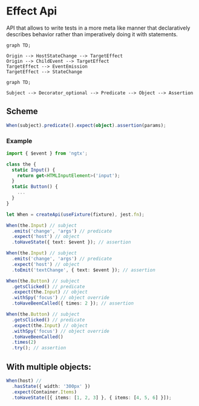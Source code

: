 # Effect Api

API that allows to write tests in a more meta like manner that declaratively describes behavior rather than imperatively doing it with statements.

```mermaid
graph TD;

Origin --> HostStateChange --> TargetEffect
Origin --> ChildEvent --> TargetEffect
TargetEffect --> EventEmission
TargetEffect --> StateChange
```

```mermaid
graph TD;

Subject --> Decorator_optional --> Predicate --> Object --> Assertion
```

## Scheme

```ts
When(subject).predicate().expect(object).assertion(params);
```

### Example

```ts
import { $event } from 'ngtx';

class the {
  static Input() {
    return get<HTMLInputElement>('input');
  }
  static Button() {
    ...
  }
}

let When = createApi(useFixture(fixture), jest.fn);

When(the.Input) // subject
  .emits('change', 'args') // predicate
  .expect('host') // object
  .toHaveState({ text: $event }); // assertion

When(the.Input) // subject
  .emits('change', 'args') // predicate
  .expect('host') // object
  .toEmit('textChange', { text: $event }); // assertion

When(the.Button) // subject
  .getsClicked() // predicate
  .expect(the.Input) // object
  .withSpy('focus') // object override
  .toHaveBeenCalled({ times: 2 }); // assertion

When(the.Button) // subject
  .getsClicked() // predicate
  .expect(the.Input) // object
  .withSpy('focus') // object override
  .toHaveBeenCalled()
  .times(2)
  .try(); // assertion
```

## With multiple objects:

```ts
When(host) //
  .hasState({ width: '300px' })
  .expect(Container.Items)
  .toHaveState([{ items: [1, 2, 3] }, { items: [4, 5, 6] }]);
```
